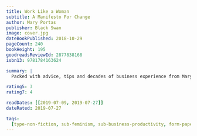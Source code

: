 ```yaml
---
title: Work Like a Woman
subtitle: A Manifesto For Change
author: Mary Portas
publisher: Black Swan
image: cover.jpg
dateBookPublished: 2018-10-29
pageCount: 240
bookHeight: 195
goodreadsReviewId: 2877838168
isbn13: 9781784163624

summary: |
  Packed with advice, tips and decades of business experience from Mary Portas, this is a book for every one of us: whatever level you are, wherever you work. It’s about calling time on alpha culture and helping every one of us to be happier, more productive and collaborative.

rating5: 3
rating7: 4

readDates: [[2019-07-09, 2019-07-27]]
dateRated: 2019-07-27

tags:
  [type-non-fiction, sub-feminism, sub-business-productivity, form-paperback]
---
```

